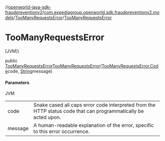//[openworld-java-sdk-fraudpreventionv2](../../../index.md)/[com.expediagroup.openworld.sdk.fraudpreventionv2.models](../index.md)/[TooManyRequestsError](index.md)/[TooManyRequestsError](-too-many-requests-error.md)

# TooManyRequestsError

[JVM]\

public [TooManyRequestsError](index.md)[TooManyRequestsError](-too-many-requests-error.md)([TooManyRequestsError.Code](-code/index.md)code, [String](https://docs.oracle.com/javase/8/docs/api/java/lang/String.html)message)

#### Parameters

JVM

| | |
|---|---|
| code | Snake cased all caps error code interpreted from the HTTP status code that can programmatically be acted upon. |
| message | A human-readable explanation of the error, specific to this error occurrence. |
